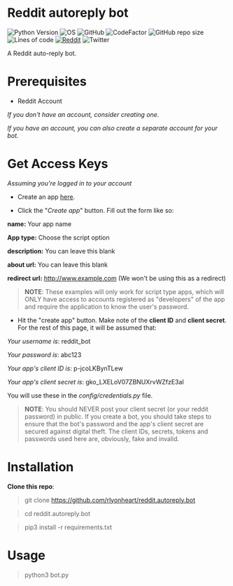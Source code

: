 # Reddit autoreply bot
![Python Version](https://img.shields.io/badge/python-3.x-blue?style=flat&logo=python)
![OS](https://img.shields.io/badge/OS-GNU%2FLinux-red?style=flat&logo=linux)
![GitHub](https://img.shields.io/github/license/rlyonheart/reddit.autoreply.bot?style=flat)
![CodeFactor](https://www.codefactor.io/repository/github/rlyonheart/reddit.autoreply.bot/badge)
![GitHub repo size](https://img.shields.io/github/repo-size/rlyonheart/reddit.autoreply.bot)
![Lines of code](https://img.shields.io/tokei/lines/github/rlyonheart/reddit.autoreply.bot)
<a href="https://www.reddit.com/u/rly0nheart/"><img  alt="Reddit" src="https://img.shields.io/badge/Reddit-u/rly0nheart-orange?style=flat&logo=reddit"></a>
![Twitter](https://img.shields.io/twitter/follow/rly0nheart?&style=flat&logo=twitter)


A Reddit auto-reply bot.

# Prerequisites
* Reddit Account

*If you don't have an account, consider creating one.*

*If you have an account, you can also create a separate account for your bot.*

# Get Access Keys
*Assuming you're logged in to your account*

* Create an app [here](https://old.reddit.com/prefs/apps).

* Click the "*Create app*" button. Fill out the form like so:

**name:** Your app name

**App type:** Choose the script option

**description:** You can leave this blank

**about url:** You can leave this blank

**redirect url:** http://www.example.com (We won't be using this as a redirect)

> **NOTE**: These examples will only work for script type apps, which will ONLY have access to accounts registered as "developers" of the app and require the application to know the user's password. 

* Hit the "create app" button. Make note of the **client ID** and **client secret**. For the rest of this page, it will be assumed that:

*Your username is*: reddit_bot

*Your password is*: abc123

*Your app's client ID is*: p-jcoLKBynTLew

*Your app's client secret is*: gko_LXELoV07ZBNUXrvWZfzE3aI

You will use these in the *config/credentials.py* file.

> **NOTE**: You should NEVER post your client secret (or your reddit password) in public. If you create a bot, you should take steps to ensure that the bot's password and the app's client secret are secured against digital theft. The client IDs, secrets, tokens and passwords used here are, obviously, fake and invalid.

# Installation
**Clone this repo**:
> git clone https://github.com/rlyonheart/reddit.autoreply.bot

> cd reddit.autoreply.bot

> pip3 install -r requirements.txt

# Usage
> python3 bot.py
